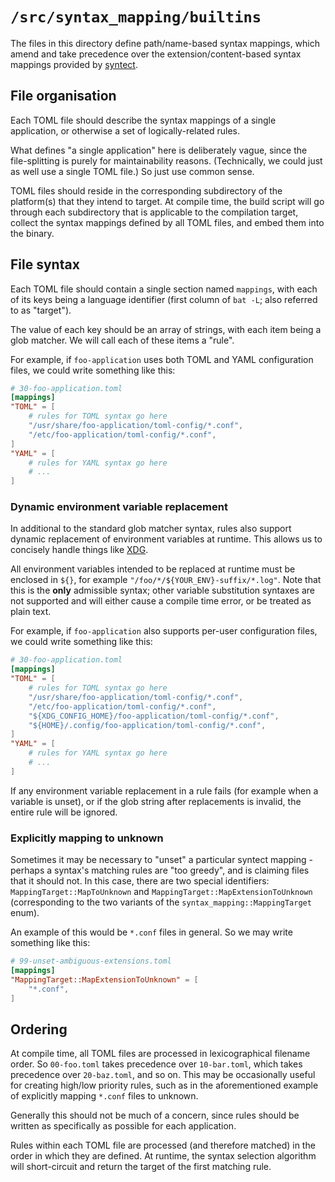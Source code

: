 # `/src/syntax_mapping/builtins`

The files in this directory define path/name-based syntax mappings, which amend
and take precedence over the extension/content-based syntax mappings provided by
[syntect](https://github.com/trishume/syntect).

## File organisation

Each TOML file should describe the syntax mappings of a single application, or
otherwise a set of logically-related rules.

What defines "a single application" here is deliberately vague, since the
file-splitting is purely for maintainability reasons. (Technically, we could
just as well use a single TOML file.) So just use common sense.

TOML files should reside in the corresponding subdirectory of the platform(s)
that they intend to target. At compile time, the build script will go through
each subdirectory that is applicable to the compilation target, collect the
syntax mappings defined by all TOML files, and embed them into the binary.

## File syntax

Each TOML file should contain a single section named `mappings`, with each of
its keys being a language identifier (first column of `bat -L`; also referred to
as "target").

The value of each key should be an array of strings, with each item being a glob
matcher. We will call each of these items a "rule".

For example, if `foo-application` uses both TOML and YAML configuration files,
we could write something like this:

```toml
# 30-foo-application.toml
[mappings]
"TOML" = [
    # rules for TOML syntax go here
    "/usr/share/foo-application/toml-config/*.conf",
    "/etc/foo-application/toml-config/*.conf",
]
"YAML" = [
    # rules for YAML syntax go here
    # ...
]
```

### Dynamic environment variable replacement

In additional to the standard glob matcher syntax, rules also support dynamic
replacement of environment variables at runtime. This allows us to concisely
handle things like [XDG](https://specifications.freedesktop.org/basedir-spec/latest/).

All environment variables intended to be replaced at runtime must be enclosed in
`${}`, for example `"/foo/*/${YOUR_ENV}-suffix/*.log"`. Note that this is the
**only** admissible syntax; other variable substitution syntaxes are not
supported and will either cause a compile time error, or be treated as plain
text.

For example, if `foo-application` also supports per-user configuration files, we
could write something like this:

```toml
# 30-foo-application.toml
[mappings]
"TOML" = [
    # rules for TOML syntax go here
    "/usr/share/foo-application/toml-config/*.conf",
    "/etc/foo-application/toml-config/*.conf",
    "${XDG_CONFIG_HOME}/foo-application/toml-config/*.conf",
    "${HOME}/.config/foo-application/toml-config/*.conf",
]
"YAML" = [
    # rules for YAML syntax go here
    # ...
]
```

If any environment variable replacement in a rule fails (for example when a
variable is unset), or if the glob string after replacements is invalid, the
entire rule will be ignored.

### Explicitly mapping to unknown

Sometimes it may be necessary to "unset" a particular syntect mapping - perhaps
a syntax's matching rules are "too greedy", and is claiming files that it should
not. In this case, there are two special identifiers:
`MappingTarget::MapToUnknown` and `MappingTarget::MapExtensionToUnknown`
(corresponding to the two variants of the `syntax_mapping::MappingTarget` enum).

An example of this would be `*.conf` files in general. So we may write something
like this:

```toml
# 99-unset-ambiguous-extensions.toml
[mappings]
"MappingTarget::MapExtensionToUnknown" = [
    "*.conf",
]
```

## Ordering

At compile time, all TOML files are processed in lexicographical filename order.
So `00-foo.toml` takes precedence over `10-bar.toml`, which takes precedence
over `20-baz.toml`, and so on. This may be occasionally useful for creating
high/low priority rules, such as in the aforementioned example of explicitly
mapping `*.conf` files to unknown.

Generally this should not be much of a concern, since rules should be written as
specifically as possible for each application.

Rules within each TOML file are processed (and therefore matched) in the order
in which they are defined. At runtime, the syntax selection algorithm will
short-circuit and return the target of the first matching rule.
